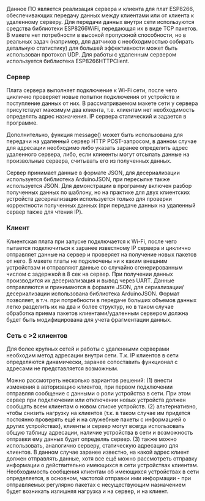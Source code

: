 Данное ПО является реализация сервера и клиента для плат ESP8266, обеспечивающих передачу данных между клиентами или от клиента к удаленному серверу. Для передачи данных внутри сети используются средства библиотеки ESP8266WiFi, передающая их в виде TCP пакетов. В макете нет потребности в высокой пропускной способности, но в реальных задач (например, для датчиков с необходимостью собирать детальную статистику) для большей эффективности может быть использован протокол UDP.
Для работы с удаленным сервером используется библиотека ESP8266HTTPClient. 

### Сервер
Плата сервера выполняет подключение к Wi-Fi сети, после чего циклично проверяет новые попытки подключения от устройств и поступление данных от них. В рассматриваемом макете сети у сервера присутствует максимум два клиента, т.е. клиентам нет необходимость определять адрес назначения.
IP сервера статический и задается в программе.

Дополнительно, функция message() может быть использована для передачи на удаленный сервер HTTP POST-запросом, в данном случае для адресации необходимо либо указать заранее определить адрес удаленного сервера, либо, если клиеенты могут отсылать данные на произвольные сервера, считывать его из полученных данных. 

Сервер принимает данные в формате JSON, для десериализации используется библиотека ArduinoJSON, при пересылке также используется JSON. Для демонстрации в программу включен разбор полученных данных по шаблону, но на практике для двух клиентских устройств десериализация используется только для проверки корректности полученных данных (при передаче данных на удаленный сервер также для чтения IP).

### Клиент
Клиентская плата при запуске подключается к Wi-Fi, после чего пытается подключиться к заранее известному IP сервера и циклично отправляет данные на сервер и проверяет на получение новых пакетов от него.
В макете платы не подключены ни к каким внешним устройствам и отправляют данные со случайно сгенерированным числом с задержкой в 8 сек на сервер. При получении данных производится их десериализация и вывод через UART.
Данные отправляются и принимаются в формате JSON, для сериализации/десериализации использована библиотека ArduinoJSON. Формат позволяет, в т.ч. при потребности в передаче больших объемов данных легко разделить их на два и более структур, но в таком случае обработка приема пакетов клиентами/удаленным сервером должна будет быть модифицирована для учета фрагментации данных.  

### Сеть с >2 клиентов

Для более крупных сетей и работы с удаленными серверами необходим метод адресации внутри сети. Т.к. IP клиентов в сети определяются динамически, заранее сопоставить функционал с адресами не представляется возможным.

Можно рассмотреть несколько вариантов решений: 
(1) внести изменения в авторизацию клиентов, при первом подключении отправляя сообщение с данными о роли устройства в сети. 
При этом сервер при подключении или отключении новых устройств должен сообщать всем клиентам о новом списке устройств.
(2) альтернативно, чтобы снизить нагрузку на клиентов (т.к. в таком случае им придется постоянно проверять ещё и на служебные пакеты с информацией о других устройствах), клиенты и сервер могут всегда использовать общую таблицу адресации, наличие устройства в сети и возможность отправки ему данных будет определяь сервер. 
(3) также можно использовать, аналогично серверу, статическую адресацию для клиентов. В данном случае заранее известно, на какой адрес клиент должен отправлять данные, хотя все ещё можно рассмотреть отправку информации о действительно имеющихся в сети устройствах клиентам.
Необходимость сообщения клиентам об имеющихся устройствах в сети определяется, в основном, частотой отправки ими информации - при отправляемых регулярно пакетах с несуществующим назначением будет возникать излишняя нагрузка и на сервер, и на клиент.